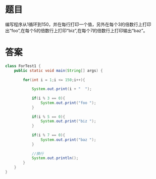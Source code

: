 # 题目

编写程序从1循环到150，并在每行打印一个值，另外在每个3的倍数行上打印出“foo”,在每个5的倍数行上打印“biz”,在每个7的倍数行上打印输出“baz”。

# 答案

```java
class ForTest1 {
    public static void main(String[] args) {
        
        for(int i = 1;i <= 150;i++){
            
            System.out.print(i + "  ");
            
            if(i % 3 == 0){
                System.out.print("foo ");
            }
            
            if(i % 5 == 0){
                System.out.print("biz ");
            }
            
            if(i % 7 == 0){
                System.out.print("baz ");
            }
            
            //换行
            System.out.println();
        }
    }
}
```